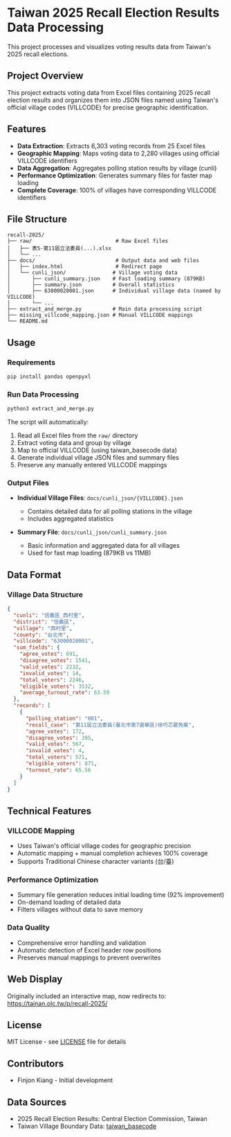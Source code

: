 # Taiwan 2025 Recall Election Results Data Processing

This project processes and visualizes voting results data from Taiwan's 2025 recall elections.

## Project Overview

This project extracts voting data from Excel files containing 2025 recall election results and organizes them into JSON files named using Taiwan's official village codes (VILLCODE) for precise geographic identification.

## Features

- **Data Extraction**: Extracts 6,303 voting records from 25 Excel files
- **Geographic Mapping**: Maps voting data to 2,280 villages using official VILLCODE identifiers
- **Data Aggregation**: Aggregates polling station results by village (cunli)
- **Performance Optimization**: Generates summary files for faster map loading
- **Complete Coverage**: 100% of villages have corresponding VILLCODE identifiers

## File Structure

```
recall-2025/
├── raw/                           # Raw Excel files
│   ├── 表5-第11屆立法委員(...).xlsx
│   └── ...
├── docs/                          # Output data and web files
│   ├── index.html                 # Redirect page
│   └── cunli_json/               # Village voting data
│       ├── cunli_summary.json    # Fast loading summary (879KB)
│       ├── summary.json          # Overall statistics
│       ├── 63000020001.json      # Individual village data (named by VILLCODE)
│       └── ...
├── extract_and_merge.py          # Main data processing script
├── missing_villcode_mapping.json # Manual VILLCODE mappings
└── README.md
```

## Usage

### Requirements

```bash
pip install pandas openpyxl
```

### Run Data Processing

```bash
python3 extract_and_merge.py
```

The script will automatically:
1. Read all Excel files from the `raw/` directory
2. Extract voting data and group by village
3. Map to official VILLCODE (using taiwan_basecode data)
4. Generate individual village JSON files and summary files
5. Preserve any manually entered VILLCODE mappings

### Output Files

- **Individual Village Files**: `docs/cunli_json/{VILLCODE}.json`
  - Contains detailed data for all polling stations in the village
  - Includes aggregated statistics

- **Summary File**: `docs/cunli_json/cunli_summary.json`
  - Basic information and aggregated data for all villages
  - Used for fast map loading (879KB vs 11MB)

## Data Format

### Village Data Structure
```json
{
  "cunli": "信義區_西村里",
  "district": "信義區", 
  "village": "西村里",
  "county": "台北市",
  "villcode": "63000020001",
  "sum_fields": {
    "agree_votes": 691,
    "disagree_votes": 1541,
    "valid_votes": 2232,
    "invalid_votes": 14,
    "total_voters": 2246,
    "eligible_voters": 3532,
    "average_turnout_rate": 63.59
  },
  "records": [
    {
      "polling_station": "001",
      "recall_case": "第11屆立法委員(臺北市第7選舉區)徐巧芯罷免案",
      "agree_votes": 172,
      "disagree_votes": 395,
      "valid_votes": 567,
      "invalid_votes": 4,
      "total_voters": 571,
      "eligible_voters": 871,
      "turnout_rate": 65.56
    }
  ]
}
```

## Technical Features

### VILLCODE Mapping
- Uses Taiwan's official village codes for geographic precision
- Automatic mapping + manual completion achieves 100% coverage
- Supports Traditional Chinese character variants (台/臺)

### Performance Optimization
- Summary file generation reduces initial loading time (92% improvement)
- On-demand loading of detailed data
- Filters villages without data to save memory

### Data Quality
- Comprehensive error handling and validation
- Automatic detection of Excel header row positions
- Preserves manual mappings to prevent overwrites

## Web Display

Originally included an interactive map, now redirects to: https://tainan.olc.tw/p/recall-2025/

## License

MIT License - see [LICENSE](LICENSE) file for details

## Contributors

- Finjon Kiang - Initial development

## Data Sources

- 2025 Recall Election Results: Central Election Commission, Taiwan
- Taiwan Village Boundary Data: [taiwan_basecode](https://github.com/kiang/taiwan_basecode)